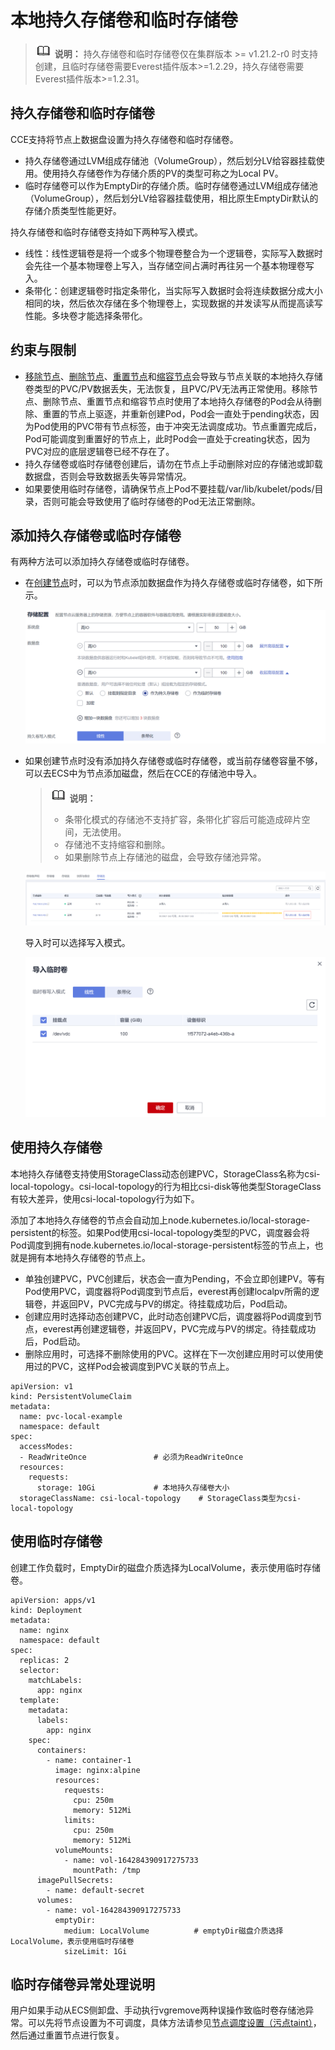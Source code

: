 # 本地持久存储卷和临时存储卷<a name="cce_01_0391"></a>

>![](public_sys-resources/icon-note.gif) **说明：** 
>持久存储卷和临时存储卷仅在集群版本 \>= v1.21.2-r0 时支持创建，且临时存储卷需要Everest插件版本\>=1.2.29，持久存储卷需要Everest插件版本\>=1.2.31。

## 持久存储卷和临时存储卷<a name="cce_10_0391_section1148013494281"></a>

CCE支持将节点上数据盘设置为持久存储卷和临时存储卷。

-   持久存储卷通过LVM组成存储池（VolumeGroup），然后划分LV给容器挂载使用。使用持久存储卷作为存储介质的PV的类型可称之为Local PV。
-   临时存储卷可以作为EmptyDir的存储介质。临时存储卷通过LVM组成存储池（VolumeGroup），然后划分LV给容器挂载使用，相比原生EmptyDir默认的存储介质类型性能更好。

持久存储卷和临时存储卷支持如下两种写入模式。

-   线性：线性逻辑卷是将一个或多个物理卷整合为一个逻辑卷，实际写入数据时会先往一个基本物理卷上写入，当存储空间占满时再往另一个基本物理卷写入。
-   条带化：创建逻辑卷时指定条带化，当实际写入数据时会将连续数据分成大小相同的块，然后依次存储在多个物理卷上，实现数据的并发读写从而提高读写性能。多块卷才能选择条带化。

## 约束与限制<a name="cce_10_0391_section665211718111"></a>

-   [移除节点](移除节点-25.md)、[删除节点](删除节点-29.md)、[重置节点](重置节点-28.md)和[缩容节点](集群-节点弹性伸缩.md)会导致与节点关联的本地持久存储卷类型的PVC/PV数据丢失，无法恢复，且PVC/PV无法再正常使用。移除节点、删除节点、重置节点和缩容节点时使用了本地持久存储卷的Pod会从待删除、重置的节点上驱逐，并重新创建Pod，Pod会一直处于pending状态，因为Pod使用的PVC带有节点标签，由于冲突无法调度成功。节点重置完成后，Pod可能调度到重置好的节点上，此时Pod会一直处于creating状态，因为PVC对应的底层逻辑卷已经不存在了。
-   持久存储卷或临时存储卷创建后，请勿在节点上手动删除对应的存储池或卸载数据盘，否则会导致数据丢失等异常情况。
-   如果要使用临时存储卷，请确保节点上Pod不要挂载/var/lib/kubelet/pods/目录，否则可能会导致使用了临时存储卷的Pod无法正常删除。

## 添加持久存储卷或临时存储卷<a name="cce_10_0391_section677694102713"></a>

有两种方法可以添加持久存储卷或临时存储卷。

-   在[创建节点](购买节点.md)时，可以为节点添加数据盘作为持久存储卷或临时存储卷，如下所示。

    ![](figures/zh-cn_image_0000001409860181.png)

-   如果创建节点时没有添加持久存储卷或临时存储卷，或当前存储卷容量不够，可以去ECS中为节点添加磁盘，然后在CCE的存储池中导入。

    >![](public_sys-resources/icon-note.gif) **说明：** 
    >-   条带化模式的存储池不支持扩容，条带化扩容后可能造成碎片空间，无法使用。
    >-   存储池不支持缩容和删除。
    >-   如果删除节点上存储池的磁盘，会导致存储池异常。

    ![](figures/zh-cn_image_0000001409580469.png)

    导入时可以选择写入模式。

    ![](figures/zh-cn_image_0000001359820612.png)


## 使用持久存储卷<a name="cce_10_0391_section1365547327"></a>

本地持久存储卷支持使用StorageClass动态创建PVC，StorageClass名称为csi-local-topology。csi-local-topology的行为相比csi-disk等他类型StorageClass有较大差异，使用csi-local-topology行为如下。

添加了本地持久存储卷的节点会自动加上node.kubernetes.io/local-storage-persistent的标签。如果Pod使用csi-local-topology类型的PVC，调度器会将Pod调度到拥有node.kubernetes.io/local-storage-persistent标签的节点上，也就是拥有本地持久存储卷的节点上。

-   单独创建PVC，PVC创建后，状态会一直为Pending，不会立即创建PV。等有Pod使用PVC，调度器将Pod调度到节点后，everest再创建localpv所需的逻辑卷，并返回PV，PVC完成与PV的绑定。待挂载成功后，Pod启动。
-   创建应用时选择动态创建PVC，此时动态创建PVC后，调度器将Pod调度到节点，everest再创建逻辑卷，并返回PV，PVC完成与PV的绑定。待挂载成功后，Pod启动。
-   删除应用时，可选择不删除使用的PVC。这样在下一次创建应用时可以使用使用过的PVC，这样Pod会被调度到PVC关联的节点上。

```
apiVersion: v1
kind: PersistentVolumeClaim
metadata:
  name: pvc-local-example
  namespace: default
spec:
  accessModes:
  - ReadWriteOnce               # 必须为ReadWriteOnce
  resources:
    requests:
      storage: 10Gi             # 本地持久存储卷大小
  storageClassName: csi-local-topology    # StorageClass类型为csi-local-topology
```

## 使用临时存储卷<a name="cce_10_0391_section985733292918"></a>

创建工作负载时，EmptyDir的磁盘介质选择为LocalVolume，表示使用临时存储卷。

```
apiVersion: apps/v1
kind: Deployment
metadata:
  name: nginx
  namespace: default
spec:
  replicas: 2
  selector:
    matchLabels:
      app: nginx
  template:
    metadata:
      labels:
        app: nginx
    spec:
      containers:
        - name: container-1
          image: nginx:alpine
          resources:
            requests:
              cpu: 250m
              memory: 512Mi
            limits:
              cpu: 250m
              memory: 512Mi
          volumeMounts:
            - name: vol-164284390917275733
              mountPath: /tmp
      imagePullSecrets:
        - name: default-secret
      volumes:
        - name: vol-164284390917275733
          emptyDir:
            medium: LocalVolume          # emptyDir磁盘介质选择LocalVolume，表示使用临时存储卷
            sizeLimit: 1Gi
```

## 临时存储卷异常处理说明<a name="cce_10_0391_section352331695517"></a>

用户如果手动从ECS侧卸盘、手动执行vgremove两种误操作致临时卷存储池异常。可以先将节点设置为不可调度，具体方法请参见[节点调度设置（污点taint）](节点调度设置（污点taint）.md)，然后通过重置节点进行恢复。

